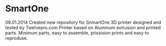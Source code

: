 SmartOne
========
09.01.2014
Created new repository for SnmartOne 3D printer designed and tested by
Twelvepro.com
Printer based on Aluminum extrusion and printed parts.
Minimum parts, easy to assemble, prissision prints and easy to reproduse.
